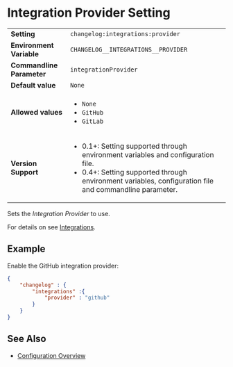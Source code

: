 <!--
  <auto-generated>
    The contents of this file were generated by a tool.
    Any changes to this file will be overwritten.
    To change the content of this file, edit 'integration-provider.md.scriban'
  </auto-generated>
-->
# Integration Provider Setting

<table>
    <tr>
        <td><b>Setting</b></td>
        <td><code>changelog:integrations:provider</code></td>
    </tr>
    <tr>
        <td><b>Environment Variable</b></td>
        <td><code>CHANGELOG__INTEGRATIONS__PROVIDER</code></td>
    </tr>
    <tr>
        <td><b>Commandline Parameter</b></td>
        <td>
            <code>integrationProvider</code>
        </td>
    </tr>
    <tr>
        <td><b>Default value</b></td>
        <td>
            <code>None</code>
        </td>
    </tr>
    <tr>
        <td><b>Allowed values</b></td>
        <td>
            <ul>
                <li><code>None</code></li>
                <li><code>GitHub</code></li>
                <li><code>GitLab</code></li>
            </ul>
        </td>
    </tr>
    <tr>
        <td><b>Version Support</b></td>
        <td>
            <ul>
                <li>0.1+: Setting supported through environment variables and configuration file.</li>
                <li>0.4+: Setting supported through environment variables, configuration file and commandline parameter.</li>
            </ul>
        </td>
    </tr>
</table>

Sets the *Integration Provider* to use.

For details on see [Integrations](../../integrations.md).

## Example

Enable the GitHub integration provider:

```json
{
    "changelog" : {
        "integrations" :{
            "provider" : "github"
        }
    }
}
```

## See Also

- [Configuration Overview](../../configuration.md)
